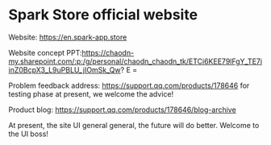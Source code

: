 # Spark Store official website
Website: https://en.spark-app.store

Website concept PPT:https://chaodn-my.sharepoint.com/:p:/g/personal/chaodn_chaodn_tk/ETCi6KEE79lFgY_TE7iinZ0BcpX3_L9uPBLU_jIOmSk_Qw?
E =

Problem feedback address: https://support.qq.com/products/178646 for testing phase at present, we welcome the advice!

Product blog: https://support.qq.com/products/178646/blog-archive

At present, the site UI general general, the future will do better.
Welcome to the UI boss!
